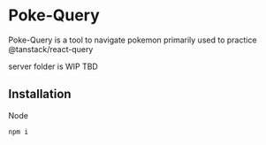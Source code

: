 # Poke-Query

Poke-Query is a tool to navigate pokemon primarily used to practice @tanstack/react-query

server folder is WIP TBD

## Installation

Node
```bash
npm i
```
